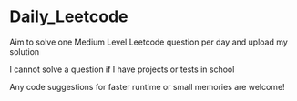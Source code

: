 # Daily_Leetcode
Aim to solve one Medium Level Leetcode question per day and upload my solution

I cannot solve a question if I have projects or tests in school

Any code suggestions for faster runtime or small memories are welcome!
